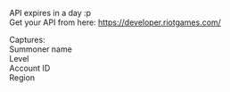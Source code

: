 API expires in a day :p <br>
Get your API from here: https://developer.riotgames.com/

Captures: <br>
Summoner name <br>
Level <br>
Account ID <br>
Region
